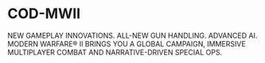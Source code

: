 # COD-MWII
NEW GAMEPLAY INNOVATIONS. ALL-NEW GUN HANDLING. ADVANCED AI. MODERN WARFARE® II BRINGS YOU A GLOBAL CAMPAIGN, IMMERSIVE MULTIPLAYER COMBAT AND NARRATIVE-DRIVEN SPECIAL OPS.

